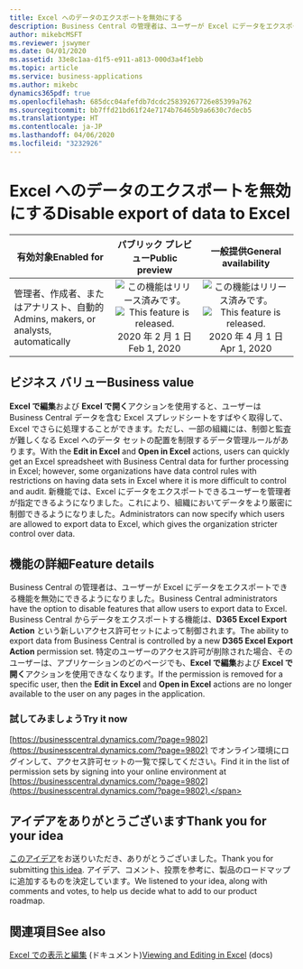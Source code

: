 ```yaml
---
title: Excel へのデータのエクスポートを無効にする
description: Business Central の管理者は、ユーザーが Excel にデータをエクスポートできる機能を無効にできるようになりました。
author: mikebcMSFT
ms.reviewer: jswymer
ms.date: 04/01/2020
ms.assetid: 33e8c1aa-d1f5-e911-a813-000d3a4f1ebb
ms.topic: article
ms.service: business-applications
ms.author: mikebc
dynamics365pdf: true
ms.openlocfilehash: 685dcc04afefdb7dcdc25839267726e85399a762
ms.sourcegitcommit: bb7ffd21bd61f24e7174b76465b9a6630c7decb5
ms.translationtype: HT
ms.contentlocale: ja-JP
ms.lasthandoff: 04/06/2020
ms.locfileid: "3232926"
---
```

# <a name="disable-export-of-data-to-excel"></a><span data-ttu-id="809ce-103">Excel へのデータのエクスポートを無効にする</span><span class="sxs-lookup"><span data-stu-id="809ce-103">Disable export of data to Excel</span></span>


| <span data-ttu-id="809ce-104">有効対象</span><span class="sxs-lookup"><span data-stu-id="809ce-104">Enabled for</span></span>    |  <span data-ttu-id="809ce-105">パブリック プレビュー</span><span class="sxs-lookup"><span data-stu-id="809ce-105">Public preview</span></span> | <span data-ttu-id="809ce-106">一般提供</span><span class="sxs-lookup"><span data-stu-id="809ce-106">General availability</span></span> | 
| ---------- | :----------: |:----------: |
|<span data-ttu-id="809ce-107">管理者、作成者、またはアナリスト、自動的</span><span class="sxs-lookup"><span data-stu-id="809ce-107">Admins, makers, or analysts, automatically</span></span>|<span data-ttu-id="809ce-108">![この機能はリリース済みです。](/dynamics365-release-plan/media/green-checkmark.png "この機能はリリース済みです。")</span><span class="sxs-lookup"><span data-stu-id="809ce-108">![This feature is released.](/dynamics365-release-plan/media/green-checkmark.png "This feature is released.")</span></span> <span data-ttu-id="809ce-109">2020 年 2 月 1 日</span><span class="sxs-lookup"><span data-stu-id="809ce-109">Feb 1, 2020</span></span>| <span data-ttu-id="809ce-110">![この機能はリリース済みです。](/dynamics365-release-plan/media/green-checkmark.png "この機能はリリース済みです。")</span><span class="sxs-lookup"><span data-stu-id="809ce-110">![This feature is released.](/dynamics365-release-plan/media/green-checkmark.png "This feature is released.")</span></span> <span data-ttu-id="809ce-111">2020 年 4 月 1 日</span><span class="sxs-lookup"><span data-stu-id="809ce-111">Apr 1, 2020</span></span>|


## <a name="business-value"></a><span data-ttu-id="809ce-112">ビジネス バリュー</span><span class="sxs-lookup"><span data-stu-id="809ce-112">Business value</span></span>
<!-- bv start -->
<span data-ttu-id="809ce-113">**Excel で編集**および **Excel で開く**アクションを使用すると、ユーザーは Business Central データを含む Excel スプレッドシートをすばやく取得して、Excel でさらに処理することができます。ただし、一部の組織には、制御と監査が難しくなる Excel へのデータ セットの配置を制限するデータ管理ルールがあります。</span><span class="sxs-lookup"><span data-stu-id="809ce-113">With the **Edit in Excel** and **Open in Excel** actions, users can quickly get an Excel spreadsheet with Business Central data for further processing in Excel; however, some organizations have data control rules with restrictions on having data sets in Excel where it is more difficult to control and audit.</span></span> <span data-ttu-id="809ce-114">新機能では、Excel にデータをエクスポートできるユーザーを管理者が指定できるようになりました。これにより、組織においてデータをより厳密に制御できるようになりました。</span><span class="sxs-lookup"><span data-stu-id="809ce-114">Administrators can now specify which users are allowed to export data to Excel, which gives the organization stricter control over data.</span></span>
<!-- bv end -->



## <a name="feature-details"></a><span data-ttu-id="809ce-115">機能の詳細</span><span class="sxs-lookup"><span data-stu-id="809ce-115">Feature details</span></span>
<!--feature detail start -->
<span data-ttu-id="809ce-116">Business Central の管理者は、ユーザーが Excel にデータをエクスポートできる機能を無効にできるようになりました。</span><span class="sxs-lookup"><span data-stu-id="809ce-116">Business Central administrators have the option to disable features that allow users to export data to Excel.</span></span> <span data-ttu-id="809ce-117">Business Central からデータをエクスポートする機能は、**D365 Excel Export Action** という新しいアクセス許可セットによって制御されます。</span><span class="sxs-lookup"><span data-stu-id="809ce-117">The ability to export data from Business Central is controlled by a new **D365 Excel Export Action** permission set.</span></span> <span data-ttu-id="809ce-118">特定のユーザーのアクセス許可が削除された場合、そのユーザーは、アプリケーションのどのページでも、**Excel で編集**および **Excel で開く**アクションを使用できなくなります。</span><span class="sxs-lookup"><span data-stu-id="809ce-118">If the permission is removed for a specific user, then the **Edit in Excel** and **Open in Excel** actions are no longer available to the user on any pages in the application.</span></span>

### <a name="try-it-now"></a><span data-ttu-id="809ce-119">試してみましょう</span><span class="sxs-lookup"><span data-stu-id="809ce-119">Try it now</span></span>
<span data-ttu-id="809ce-120">[https://businesscentral.dynamics.com/?page=9802](https://businesscentral.dynamics.com/?page=9802) でオンライン環境にログインして、アクセス許可セットの一覧で探してください。</span><span class="sxs-lookup"><span data-stu-id="809ce-120">Find it in the list of permission sets by signing into your online environment at [https://businesscentral.dynamics.com/?page=9802](https://businesscentral.dynamics.com/?page=9802).</span></span>  
<!--feature detail end -->









## <a name="thank-you-for-your-idea"></a><span data-ttu-id="809ce-121">アイデアをありがとうございます</span><span class="sxs-lookup"><span data-stu-id="809ce-121">Thank you for your idea</span></span>
<span data-ttu-id="809ce-122">[このアイデア](https://experience.dynamics.com/ideas/idea/?ideaid=4ec3ffd8-2a70-e911-80e7-0003ff68897c)をお送りいただき、ありがとうございました。</span><span class="sxs-lookup"><span data-stu-id="809ce-122">Thank you for submitting [this idea](https://experience.dynamics.com/ideas/idea/?ideaid=4ec3ffd8-2a70-e911-80e7-0003ff68897c).</span></span> <span data-ttu-id="809ce-123">アイデア、コメント、投票を参考に、製品のロードマップに追加するものを決定しています。</span><span class="sxs-lookup"><span data-stu-id="809ce-123">We listened to your idea, along with comments and votes, to help us decide what to add to our product roadmap.</span></span>

## <a name="see-also"></a><span data-ttu-id="809ce-124">関連項目</span><span class="sxs-lookup"><span data-stu-id="809ce-124">See also</span></span>


<!--docs start-->
<span data-ttu-id="809ce-125">[Excel での表示と編集](https://docs.microsoft.com/dynamics365/business-central/across-work-with-excel) (ドキュメント)</span><span class="sxs-lookup"><span data-stu-id="809ce-125">[Viewing and Editing in Excel](https://docs.microsoft.com/dynamics365/business-central/across-work-with-excel) (docs)</span></span>
<!--docs end-->

